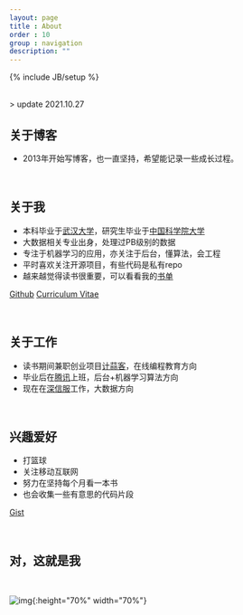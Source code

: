 ```yaml
---
layout: page
title : About
order : 10
group : navigation
description: ""
---
```


{% include JB/setup %}

<br>
> update 2021.10.27

## 关于博客

* 2013年开始写博客，也一直坚持，希望能记录一些成长过程。

<br>

## 关于我

* 本科毕业于[武汉大学](www.whu.edu.cn)，研究生毕业于[中国科学院大学](www.ucas.ac.cn)
* 大数据相关专业出身，处理过PB级别的数据
* 专注于机器学习的应用，亦关注于后台，懂算法，会工程
* 平时喜欢关注开源项目，有些代码是私有repo
* 越来越觉得读书很重要，可以看看我的[书单](https://book.douban.com/people/yijia2413/)

<a href="https://github.com/yijia2413" class="link-btn">Github</a>
<a href="http://yijia.ws/me" class="link-btn">Curriculum Vitae</a>

<br>


## 关于工作
* 读书期间兼职创业项目[计蒜客](www.jisuanke.com)，在线编程教育方向
* 毕业后在[腾讯](www.tencent.com)上班，后台+机器学习算法方向
* 现在在[深信服](www.sangfor.com.cn)工作，大数据方向

<br>

## 兴趣爱好
* 打篮球
* 关注移动互联网
* 努力在坚持每个月看一本书
* 也会收集一些有意思的代码片段

<a href="https://gist.github.com/yijia2413" class="link-btn">Gist</a>

<br>

## 对，这就是我

<br>

![img](/images/post/whu/bye.jpg){:height="70%" width="70%"}